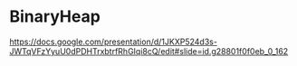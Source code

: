 # BinaryHeap
https://docs.google.com/presentation/d/1JKXP524d3s-JWTqVFzYyuU0dPDHTrxbtrfRhGIqi8cQ/edit#slide=id.g28801f0f0eb_0_162
